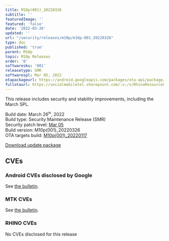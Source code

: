 ```yaml
---
title: M10p(001)_20220326
subtitle: ''
featuredImage: ''
featured: 'false'
date: '2022-03-26'
updated: ''
url: "/security/releases/m10p/m10p-001_20220326"
type: doc
published: 'true'
parent: M10p
topic: M10p Releases
order: '0'
softwaresku: '001'
releasetype: SMR
softwarespl: Mar 05, 2022
otapackageurl: https://android.googleapis.com/packages/ota-api/package/43978fb8bc98921d3082f6d6f9a2b9d411ad0141.zip
fullotaurl: https://socialmobiletel.sharepoint.com/:u:/s/RhinoResourceCentre/EX4IDNoS18FPqOpOn3Bfc5QByu5-dn5cTzFbj-6wV9GYMA?e=SToxNj
---
```


This release includes security and stability improvements, including the March SPL.

Build date: March 26<sup><small>th</small></sup>, 2022  
Build type: Security Maintenance Release (SMR)  
Security patch level: [Mar 05](https://source.android.com/security/bulletin/2022-03-01)  
Build version: M10p(001)_20220326  
OTA targets build: [M10p(001)_20220117](/security/releases/m10p/m10p-001_20220117)

<i class="far fa-cloud-download-alt"></i> [Download update package](https://android.googleapis.com/packages/ota-api/package/43978fb8bc98921d3082f6d6f9a2b9d411ad0141.zip)

## CVEs
### Android CVEs disclosed by Google

See [the bulletin](https://source.android.com/security/bulletin/2022-03-01).

### MTK CVEs

See [the bulletin](https://source.android.com/security/bulletin/2022-03-01#mediatek-components-05).

### RHINO CVEs
No CVEs disclosed for this release
